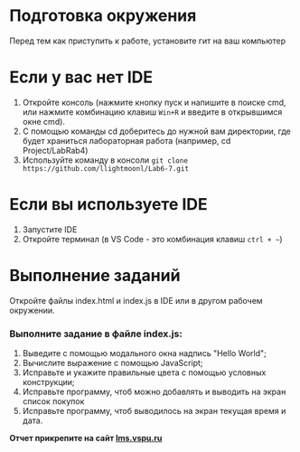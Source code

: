 # Подготовка окружения
Перед тем как приступить к работе, установите гит на ваш компьютер

# Если у вас нет IDE
1. Откройте консоль (нажмите кнопку пуск и напишите в поиске cmd, или  нажмите комбинацию клавиш ```Win+R``` и введите в открывшимся окне cmd).
2. С помощью команды cd доберитесь до нужной вам директории, где будет храниться лабораторная работа (например, cd Project/LabRab4)
3. Используйте команду в консоли ```git clone https://github.com/llightmoonl/Lab6-7.git```

# Если вы используете IDE
1. Запустите IDE
2. Откройте терминал (в VS Code - это комбинация клавиш ```ctrl + ~```)

# Выполнение заданий
Откройте файлы index.html и index.js в IDE или в другом рабочем окружении.
### Выполните задание в файле index.js:
1. Выведите с помощью модального окна надпись "Hello World";
2. Вычислите выражение с помощью JavaScript;
3. Исправьте и укажите правильные цвета с помощью условных конструкции;
4. Исправьте программу, чтоб можно добавлять и выводить на экран список покупок
5. Исправьте программу, чтоб выводилось на экран текущая время и дата.

**Отчет прикрепите на сайт [lms.vspu.ru](lms.vspu.ru)**
